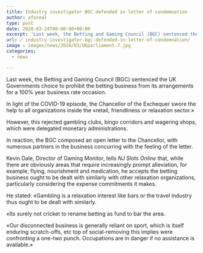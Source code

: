 ```yaml
---
title: Industry investigator BGC defended in letter of condemnation
author: xforeal 
type: post
date: 2020-03-24T00:00:00+00:00
excerpt: 'Last week, the Betting and Gaming Council (BGC) sentenced the UK Governments choice to prohibit the betting business from its arrangements for a 100&amp;percnt; year business rate holiday '
url: / industry-investigator-bgc-defended-in-letter-of-condemnation/
image : images/news/2020/03/UKparliament-7.jpg
categories:
  - news

---
```

Last week, the Betting and Gaming Council (BGC) sentenced the UK Governments choice to prohibit the betting business from its arrangements for a 100&percnt; year business rate occasion. 

In light of the COVID-19 episode, the Chancellor of the Exchequer swore the help to all organizations inside the &#171;retail, friendliness or relaxation sector.&#187; 

However, this rejected gambling clubs, bingo corridors and wagering shops, which were delegated monetary administrations. 

In reaction, the BGC composed an open letter to the Chancellor, with numerous partners in the business concurring with the feeling of the letter. 

Kevin Dale, Director of Gaming Monitor, tells _NJ Slots Online_ that, while there are obviously areas that require increasingly prompt alleviation, for example, flying, nourishment and medication, he accepts the betting business ought to be dealt with similarly with other relaxation organizations, particularly considering the expense commitments it makes. 

He stated: &#171;Gambling is a relaxation interest like bars or the travel industry thus ought to be dealt with similarly. 

&#171;Its surely not cricket to rename betting as fund to bar the area. 

&#171;Our disconnected business is generally reliant on sport, which is itself enduring scratch-offs, etc top of social-removing this implies were confronting a one-two punch. Occupations are in danger if no assistance is available.&#187;